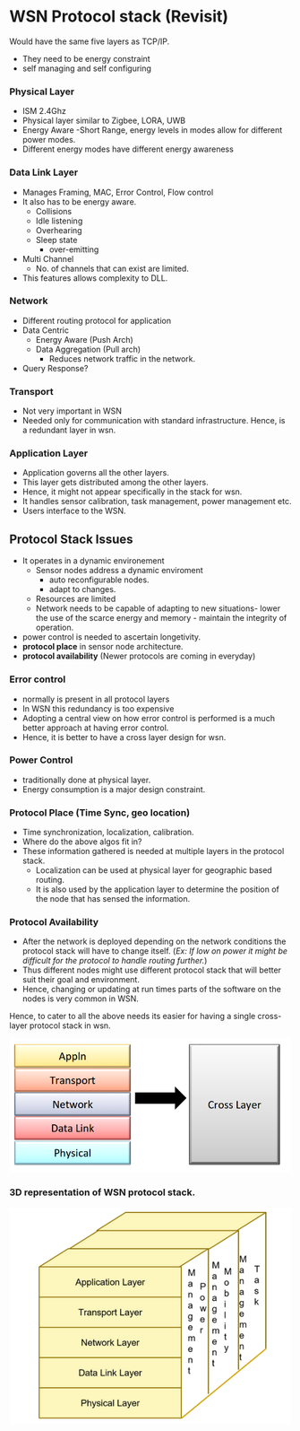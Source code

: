 # WSN Protocol stack (Revisit)

Would have the same five layers as TCP/IP.
- They need to be energy constraint
- self managing and self configuring

### Physical Layer
- ISM 2.4Ghz 
- Physical layer similar to Zigbee, LORA, UWB 
- Energy Aware -Short Range, energy levels in modes allow for different power modes.
- Different energy modes have different energy awareness

### Data Link Layer
- Manages Framing, MAC, Error Control, Flow control
- It also has to be energy aware.
  - Collisions
  - Idle listening
  - Overhearing
  - Sleep state
    - over-emitting
- Multi Channel
  - No. of channels that can exist are limited.
- This features allows complexity to DLL.

### Network
-  Different routing protocol for application
-  Data Centric
   -  Energy Aware (Push Arch)
   -  Data Aggregation (Pull arch) 
      -  Reduces network traffic in the network.
- Query Response?

### Transport
- Not very important in WSN
- Needed only for communication with standard infrastructure. Hence, is a redundant layer in wsn.

### Application Layer
- Application governs all the other layers.
- This layer gets distributed among the other layers.
- Hence, it might not appear specifically in the stack for wsn.
- It handles sensor calibration, task management, power management etc.
- Users interface to the WSN.


## Protocol Stack Issues

- It operates in a dynamic environement 
  - Sensor nodes address a dynamic enviroment
    - auto reconfigurable nodes.
    - adapt to changes.
  - Resources are limited
  - Network needs to be capable of adapting to new situations- lower the use of the scarce energy and memory - maintain the integrity of operation.
- power control is needed to ascertain longetivity.
- __protocol place__ in sensor node architecture.
- __protocol availability__ (Newer protocols are coming in everyday)

### Error control
- normally is present in all protocol layers
- In WSN this redundancy is too expensive
- Adopting a central view on how error control is performed is a much better approach at having error control.
- Hence, it is better to have a cross layer design for wsn.

### Power Control

- traditionally done at physical layer.
- Energy consumption is a major design constraint.

### Protocol Place (Time Sync, geo location)

- Time synchronization, localization, calibration.
- Where do the above algos fit in?
- These information gathered is needed at multiple layers in the protocol stack.
  - Localization can be used at physical layer for geographic based routing.
  - It is also used by the application layer to determine the position of the node that has sensed the information.

### Protocol Availability

- After the network is deployed depending on the network conditions the protocol stack will have to change itself. (_Ex: If low on power it might be difficult for the protocol to handle routing further._)
- Thus different nodes might use different protocol stack that will better suit their goal and environment.
- Hence, changing or updating at run times parts of the software on the nodes is very common in WSN.

Hence, to cater to all the above needs its easier for having a single cross-layer protocol stack in wsn.

![alt text](./images/cross_layer.png "Cross Layer")

### 3D representation of WSN protocol stack.

![alt text](./images/3d_crosslayer.png "3D Cross Layer")